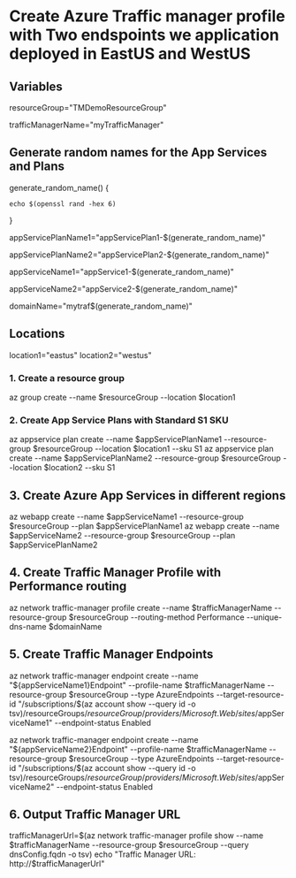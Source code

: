 # Create Azure Traffic manager profile with Two endspoints we application deployed in  EastUS and WestUS

## Variables
resourceGroup="TMDemoResourceGroup"

trafficManagerName="myTrafficManager"

## Generate random names for the App Services and Plans
generate_random_name() {

    echo $(openssl rand -hex 6)
}

appServicePlanName1="appServicePlan1-$(generate_random_name)"

appServicePlanName2="appServicePlan2-$(generate_random_name)"

appServiceName1="appService1-$(generate_random_name)"

appServiceName2="appService2-$(generate_random_name)"


domainName="mytraf$(generate_random_name)"

## Locations
location1="eastus"
location2="westus"

### 1. Create a resource group
az group create --name $resourceGroup --location $location1

### 2. Create App Service Plans with Standard S1 SKU
az appservice plan create --name $appServicePlanName1 --resource-group $resourceGroup --location $location1 --sku S1
az appservice plan create --name $appServicePlanName2 --resource-group $resourceGroup --location $location2 --sku S1

## 3. Create Azure App Services in different regions
az webapp create --name $appServiceName1 --resource-group $resourceGroup --plan $appServicePlanName1 
az webapp create --name $appServiceName2 --resource-group $resourceGroup --plan $appServicePlanName2

## 4. Create Traffic Manager Profile with Performance routing

az network traffic-manager profile create --name $trafficManagerName --resource-group $resourceGroup --routing-method Performance --unique-dns-name $domainName



## 5. Create Traffic Manager Endpoints
az network traffic-manager endpoint create --name "${appServiceName1}Endpoint" --profile-name $trafficManagerName --resource-group $resourceGroup --type AzureEndpoints --target-resource-id "/subscriptions/$(az account show --query id -o tsv)/resourceGroups/$resourceGroup/providers/Microsoft.Web/sites/$appServiceName1" --endpoint-status Enabled

az network traffic-manager endpoint create --name "${appServiceName2}Endpoint" --profile-name $trafficManagerName --resource-group $resourceGroup --type AzureEndpoints --target-resource-id "/subscriptions/$(az account show --query id -o tsv)/resourceGroups/$resourceGroup/providers/Microsoft.Web/sites/$appServiceName2" --endpoint-status Enabled


## 6. Output Traffic Manager URL
trafficManagerUrl=$(az network traffic-manager profile show  --name $trafficManagerName --resource-group $resourceGroup --query dnsConfig.fqdn -o tsv)
echo "Traffic Manager URL: http://$trafficManagerUrl"